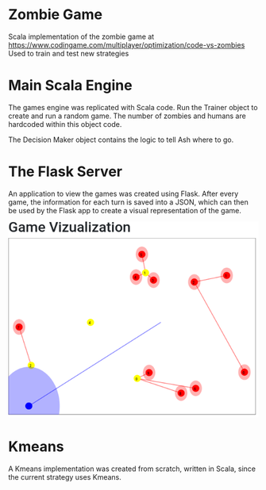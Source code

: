 # Zombie Game
Scala implementation of the zombie game at https://www.codingame.com/multiplayer/optimization/code-vs-zombies
Used to train and test new strategies

# Main Scala Engine
The games engine was replicated with Scala code. Run the Trainer object to create and run a random game. 
The number of zombies and humans are hardcoded within this object code. 

The Decision Maker object contains the logic to tell Ash where to go. 

# The Flask Server
An application to view the games was created using Flask. 
After every game, the information for each turn is saved into a JSON, which can then be used by the Flask app to create a visual representation of the game.

![Example Game](images/game_screenshot.png)

# Kmeans
A Kmeans implementation was created from scratch, written in Scala, since the current strategy uses Kmeans. 


